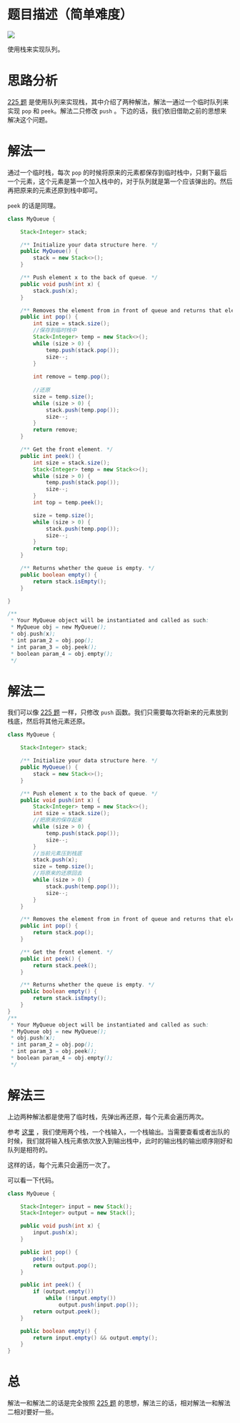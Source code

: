 # 题目描述（简单难度）

![](https://windliang.oss-cn-beijing.aliyuncs.com/232.png)

使用栈来实现队列。

# 思路分析

[225 题](https://leetcode.wang/leetcode-225-Implement-Stack-using-Queues.html) 是使用队列来实现栈，其中介绍了两种解法，解法一通过一个临时队列来实现 `pop` 和 `peek`。解法二只修改 `push` 。下边的话，我们依旧借助之前的思想来解决这个问题。

# 解法一

通过一个临时栈，每次 `pop` 的时候将原来的元素都保存到临时栈中，只剩下最后一个元素，这个元素是第一个加入栈中的，对于队列就是第一个应该弹出的。然后再把原来的元素还原到栈中即可。

`peek` 的话是同理。

```java
class MyQueue {

    Stack<Integer> stack;

    /** Initialize your data structure here. */
    public MyQueue() {
        stack = new Stack<>();
    }

    /** Push element x to the back of queue. */
    public void push(int x) {
        stack.push(x);
    }

    /** Removes the element from in front of queue and returns that element. */
    public int pop() {
        int size = stack.size();
        //保存到临时栈中
        Stack<Integer> temp = new Stack<>();
        while (size > 0) {
            temp.push(stack.pop());
            size--;
        }
        
        int remove = temp.pop();
		
        //还原
        size = temp.size();
        while (size > 0) {
            stack.push(temp.pop());
            size--;
        }
        return remove;
    }

    /** Get the front element. */
    public int peek() {
        int size = stack.size();
        Stack<Integer> temp = new Stack<>();
        while (size > 0) {
            temp.push(stack.pop());
            size--;
        }
        int top = temp.peek();

        size = temp.size();
        while (size > 0) {
            stack.push(temp.pop());
            size--;
        }
        return top;
    }

    /** Returns whether the queue is empty. */
    public boolean empty() {
        return stack.isEmpty();
    }

}

/**
 * Your MyQueue object will be instantiated and called as such:
 * MyQueue obj = new MyQueue();
 * obj.push(x);
 * int param_2 = obj.pop();
 * int param_3 = obj.peek();
 * boolean param_4 = obj.empty();
 */
```

# 解法二

我们可以像 [225 题](https://leetcode.wang/leetcode-225-Implement-Stack-using-Queues.html) 一样，只修改 `push` 函数。我们只需要每次将新来的元素放到栈底，然后将其他元素还原。

```java
class MyQueue {

    Stack<Integer> stack;

    /** Initialize your data structure here. */
    public MyQueue() {
        stack = new Stack<>();
    }

    /** Push element x to the back of queue. */
    public void push(int x) {
        Stack<Integer> temp = new Stack<>();
        int size = stack.size();
        //把原来的保存起来
        while (size > 0) {
            temp.push(stack.pop());
            size--;
        }
        //当前元素压到栈底
        stack.push(x);
        size = temp.size();
        //将原来的还原回去
        while (size > 0) {
            stack.push(temp.pop());
            size--;
        }
    }

    /** Removes the element from in front of queue and returns that element. */
    public int pop() {
        return stack.pop();
    }

    /** Get the front element. */
    public int peek() {
        return stack.peek();
    }

    /** Returns whether the queue is empty. */
    public boolean empty() {
        return stack.isEmpty();
    }
}
/**
 * Your MyQueue object will be instantiated and called as such:
 * MyQueue obj = new MyQueue();
 * obj.push(x);
 * int param_2 = obj.pop();
 * int param_3 = obj.peek();
 * boolean param_4 = obj.empty();
 */
```

# 解法三

上边两种解法都是使用了临时栈，先弹出再还原，每个元素会遍历两次。

参考 [这里](https://leetcode.com/problems/implement-queue-using-stacks/discuss/64206/Short-O(1)-amortized-C%2B%2B-Java-Ruby) ，我们使用两个栈，一个栈输入，一个栈输出。当需要查看或者出队的时候，我们就将输入栈元素依次放入到输出栈中，此时的输出栈的输出顺序刚好和队列是相符的。

这样的话，每个元素只会遍历一次了。

可以看一下代码。

```java
class MyQueue {

    Stack<Integer> input = new Stack();
    Stack<Integer> output = new Stack();

    public void push(int x) {
        input.push(x);
    }

    public int pop() {
        peek();
        return output.pop();
    }

    public int peek() {
        if (output.empty())
            while (!input.empty())
                output.push(input.pop());
        return output.peek();
    }

    public boolean empty() {
        return input.empty() && output.empty();
    }
}
```

# 总

解法一和解法二的话是完全按照 [225 题](https://leetcode.wang/leetcode-225-Implement-Stack-using-Queues.html)  的思想，解法三的话，相对解法一和解法二相对要好一些。
